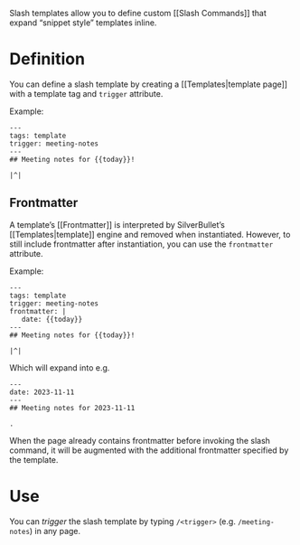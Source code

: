 Slash templates allow you to define custom [[Slash Commands]] that expand “snippet style” templates inline.

# Definition
You can define a slash template by creating a [[Templates|template page]] with a template tag and `trigger` attribute. 

Example:

    ---
    tags: template
    trigger: meeting-notes
    ---
    ## Meeting notes for {{today}}!

    |^|

## Frontmatter
A template’s [[Frontmatter]] is interpreted by SilverBullet’s [[Templates|template]] engine and removed when instantiated. However, to still include frontmatter after instantiation, you can use the `frontmatter` attribute.

Example:

    ---
    tags: template
    trigger: meeting-notes
    frontmatter: |
       date: {{today}}
    ---
    ## Meeting notes for {{today}}!

    |^|

Which will expand into e.g.

    ---
    date: 2023-11-11
    ---
    ## Meeting notes for 2023-11-11

    .

When the page already contains frontmatter before invoking the slash command, it will be augmented with the additional frontmatter specified by the template.

# Use
You can _trigger_ the slash template by typing `/<trigger>` (e.g. `/meeting-notes`) in any page.

